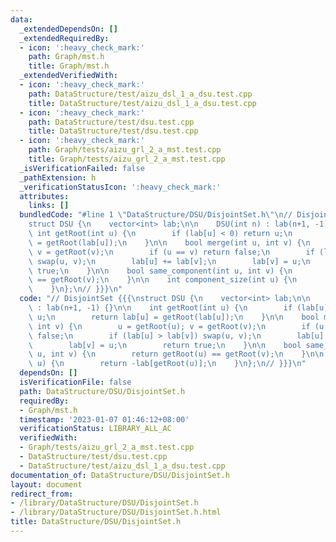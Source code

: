 ```yaml
---
data:
  _extendedDependsOn: []
  _extendedRequiredBy:
  - icon: ':heavy_check_mark:'
    path: Graph/mst.h
    title: Graph/mst.h
  _extendedVerifiedWith:
  - icon: ':heavy_check_mark:'
    path: DataStructure/test/aizu_dsl_1_a_dsu.test.cpp
    title: DataStructure/test/aizu_dsl_1_a_dsu.test.cpp
  - icon: ':heavy_check_mark:'
    path: DataStructure/test/dsu.test.cpp
    title: DataStructure/test/dsu.test.cpp
  - icon: ':heavy_check_mark:'
    path: Graph/tests/aizu_grl_2_a_mst.test.cpp
    title: Graph/tests/aizu_grl_2_a_mst.test.cpp
  _isVerificationFailed: false
  _pathExtension: h
  _verificationStatusIcon: ':heavy_check_mark:'
  attributes:
    links: []
  bundledCode: "#line 1 \"DataStructure/DSU/DisjointSet.h\"\n// DisjointSet {{{\n\
    struct DSU {\n    vector<int> lab;\n\n    DSU(int n) : lab(n+1, -1) {}\n\n   \
    \ int getRoot(int u) {\n        if (lab[u] < 0) return u;\n        return lab[u]\
    \ = getRoot(lab[u]);\n    }\n\n    bool merge(int u, int v) {\n        u = getRoot(u);\
    \ v = getRoot(v);\n        if (u == v) return false;\n        if (lab[u] > lab[v])\
    \ swap(u, v);\n        lab[u] += lab[v];\n        lab[v] = u;\n        return\
    \ true;\n    }\n\n    bool same_component(int u, int v) {\n        return getRoot(u)\
    \ == getRoot(v);\n    }\n\n    int component_size(int u) {\n        return -lab[getRoot(u)];\n\
    \    }\n};\n// }}}\n"
  code: "// DisjointSet {{{\nstruct DSU {\n    vector<int> lab;\n\n    DSU(int n)\
    \ : lab(n+1, -1) {}\n\n    int getRoot(int u) {\n        if (lab[u] < 0) return\
    \ u;\n        return lab[u] = getRoot(lab[u]);\n    }\n\n    bool merge(int u,\
    \ int v) {\n        u = getRoot(u); v = getRoot(v);\n        if (u == v) return\
    \ false;\n        if (lab[u] > lab[v]) swap(u, v);\n        lab[u] += lab[v];\n\
    \        lab[v] = u;\n        return true;\n    }\n\n    bool same_component(int\
    \ u, int v) {\n        return getRoot(u) == getRoot(v);\n    }\n\n    int component_size(int\
    \ u) {\n        return -lab[getRoot(u)];\n    }\n};\n// }}}\n"
  dependsOn: []
  isVerificationFile: false
  path: DataStructure/DSU/DisjointSet.h
  requiredBy:
  - Graph/mst.h
  timestamp: '2023-01-07 01:46:12+08:00'
  verificationStatus: LIBRARY_ALL_AC
  verifiedWith:
  - Graph/tests/aizu_grl_2_a_mst.test.cpp
  - DataStructure/test/dsu.test.cpp
  - DataStructure/test/aizu_dsl_1_a_dsu.test.cpp
documentation_of: DataStructure/DSU/DisjointSet.h
layout: document
redirect_from:
- /library/DataStructure/DSU/DisjointSet.h
- /library/DataStructure/DSU/DisjointSet.h.html
title: DataStructure/DSU/DisjointSet.h
---
```


